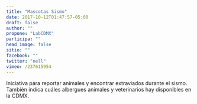 ```yaml
---
title: "Mascotas Sismo"
date: 2017-10-12T01:47:57-05:00
draft: false
author: ""
propone: "LabCDMX"
participa: ""
head_image: false
sitio: ""
facebook: ""
twitter: "nell"
vimeo: /237615954
---
```


Iniciativa para reportar animales y encontrar extraviados durante el sismo. También indica cuáles albergues animales y veterinarios hay disponibles en la CDMX.

